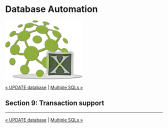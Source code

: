 # Database Automation

![logo](image/logo-x.png)

<div class="site-links site-links-header">
<a class="link-previous" href="Database-Automation-update.html">&laquo; UPDATE database</a> | 
<a class="link-next" href="Database-Automation-multisql.html">Multiple SQLs &raquo;</a>
</div>


## Section 9: Transaction support


***

<div class="site-links site-links-footer">
<a class="link-previous" href="Database-Automation-update.html">&laquo; UPDATE database</a> | 
<a class="link-next" href="Database-Automation-multisql.html">Multiple SQLs &raquo;</a>
</div>
